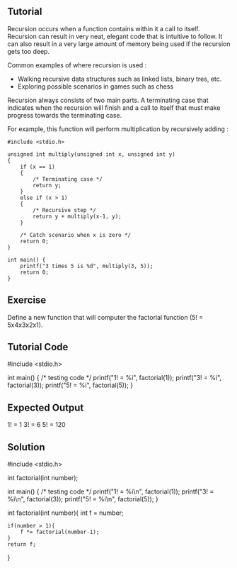 Tutorial
--------
 
Recursion occurs when a function contains within it a call to itself. Recursion can result in very neat, elegant code that is intuitive to follow. It can also result in a very large amount of memory being used if the recursion gets too deep.
 
Common examples of where recursion is used :
 
* Walking recursive data structures such as linked lists, binary tres, etc.
* Exploring possible scenarios in games such as chess
 
Recursion always consists of two main parts. A terminating case that indicates when the recursion will finish and a call to itself that must make progress towards the terminating case.
 
For example, this function will perform multiplication by recursively adding :

    #include <stdio.h>

    unsigned int multiply(unsigned int x, unsigned int y)
    {
        if (x == 1)
        {
            /* Terminating case */
            return y;
        }
        else if (x > 1)
        {
            /* Recursive step */
            return y + multiply(x-1, y);
        }
 
        /* Catch scenario when x is zero */
        return 0;
    }

    int main() {
        printf("3 times 5 is %d", multiply(3, 5));
        return 0;
    }
 
Exercise
--------
 
Define a new function that will computer the factorial function (5! = 5x4x3x2x1).
 
Tutorial Code
-------------

#include <stdio.h>

int main() {
  /* testing code */
  printf("1! = %i", factorial(1));
  printf("3! = %i", factorial(3));
  printf("5! = %i", factorial(5));
}

Expected Output
---------------

1! = 1
3! = 6
5! = 120

Solution
--------

#include <stdio.h>

int factorial(int number);

int main() {
  /* testing code */
  printf("1! = %i\n", factorial(1));
  printf("3! = %i\n", factorial(3));
  printf("5! = %i\n", factorial(5));
}

int factorial(int number){
    int f = number;
    
    if(number > 1){
        f *= factorial(number-1);
    }
    return f;
}
